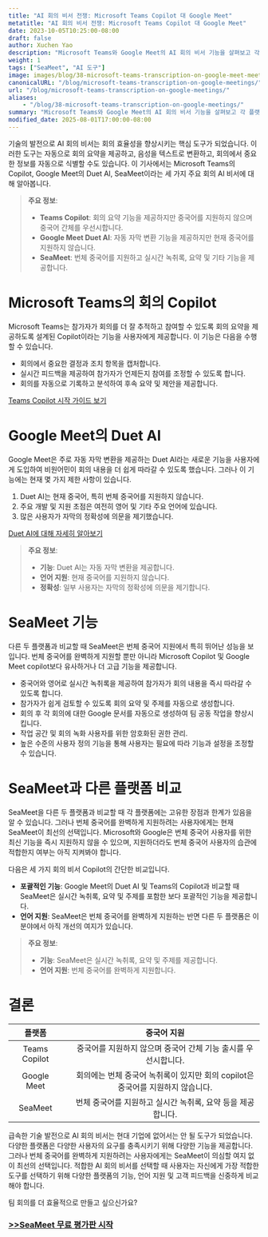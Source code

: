 ```yaml
---
title: "AI 회의 비서 전쟁: Microsoft Teams Copilot 대 Google Meet"
metatitle: "AI 회의 비서 전쟁: Microsoft Teams Copilot 대 Google Meet"
date: 2023-10-05T10:25:00-08:00
draft: false
author: Xuchen Yao
description: "Microsoft Teams와 Google Meet의 AI 회의 비서 기능을 살펴보고 각 플랫폼의 번체 중국어 지원을 비교합니다. SeaMeet은 번체 중국어를 지원하며 실시간 녹취록, 요약 등을 제공합니다."
weight: 1
tags: ["SeaMeet", "AI 도구"]
image: images/blog/38-microsoft-teams-transcription-on-google-meet-meetings/38-microsoft-teams-transcription-on-google-meet-meetings.jpeg
canonicalURL: "/blog/microsoft-teams-transcription-on-google-meetings/"
url: "/blog/microsoft-teams-transcription-on-google-meetings/"
aliases:
    - "/blog/38-microsoft-teams-transcription-on-google-meetings/"
summary: "Microsoft Teams와 Google Meet의 AI 회의 비서 기능을 살펴보고 각 플랫폼의 번체 중국어 지원을 비교합니다. SeaMeet은 번체 중국어를 지원하며 실시간 녹취록, 요약 등을 제공합니다."
modified_date: 2025-08-01T17:00:00-08:00
---
```


기술의 발전으로 AI 회의 비서는 회의 효율성을 향상시키는 핵심 도구가 되었습니다. 이러한 도구는 자동으로 회의 요약을 제공하고, 음성을 텍스트로 변환하고, 회의에서 중요한 정보를 자동으로 식별할 수도 있습니다. 이 기사에서는 Microsoft Teams의 Copilot, Google Meet의 Duet AI, SeaMeet이라는 세 가지 주요 회의 AI 비서에 대해 알아봅니다.

> **주요 정보**:
> - **Teams Copilot**: 회의 요약 기능을 제공하지만 중국어를 지원하지 않으며 중국어 간체를 우선시합니다.
> - **Google Meet Duet AI**: 자동 자막 변환 기능을 제공하지만 현재 중국어를 지원하지 않습니다.
> - **SeaMeet**: 번체 중국어를 지원하고 실시간 녹취록, 요약 및 기타 기능을 제공합니다.

# **Microsoft Teams의 회의 Copilot**

Microsoft Teams는 참가자가 회의를 더 잘 추적하고 참여할 수 있도록 회의 요약을 제공하도록 설계된 Copilot이라는 기능을 사용자에게 제공합니다. 이 기능은 다음을 수행할 수 있습니다.
- 회의에서 중요한 결정과 조치 항목을 캡처합니다.
- 실시간 피드백을 제공하여 참가자가 언제든지 참여를 조정할 수 있도록 합니다.
- 회의를 자동으로 기록하고 분석하여 후속 요약 및 제안을 제공합니다.

[Teams Copilot 시작 가이드 보기](https://support.microsoft.com/en-us/office/get-started-with-copilot-in-microsoft-teams-meetings-0bf9dd3c-96f7-44e2-8bb8-790bedf066b1)


# **Google Meet의 Duet AI**

Google Meet은 주로 자동 자막 변환을 제공하는 Duet AI라는 새로운 기능을 사용자에게 도입하여 비원어민이 회의 내용을 더 쉽게 따라갈 수 있도록 했습니다. 그러나 이 기능에는 현재 몇 가지 제한 사항이 있습니다.
1. Duet AI는 현재 중국어, 특히 번체 중국어를 지원하지 않습니다.
2. 주요 개발 및 지원 초점은 여전히 영어 및 기타 주요 언어에 있습니다.
3. 많은 사용자가 자막의 정확성에 의문을 제기했습니다.

[Duet AI에 대해 자세히 알아보기](https://workspaceupdates.googleblog.com/2023/08/duet-ai-translated-captions.html)

> **주요 정보**:
> - **기능**: Duet AI는 자동 자막 변환을 제공합니다.
> - **언어 지원**: 현재 중국어를 지원하지 않습니다.
> - **정확성**: 일부 사용자는 자막의 정확성에 의문을 제기합니다.

# **SeaMeet 기능**

다른 두 플랫폼과 비교할 때 SeaMeet은 번체 중국어 지원에서 특히 뛰어난 성능을 보입니다. 번체 중국어를 완벽하게 지원할 뿐만 아니라 Microsoft Copilot 및 Google Meet copilot보다 유사하거나 더 고급 기능을 제공합니다.
- 중국어와 영어로 실시간 녹취록을 제공하여 참가자가 회의 내용을 즉시 따라갈 수 있도록 합니다.
- 참가자가 쉽게 검토할 수 있도록 회의 요약 및 주제를 자동으로 생성합니다.
- 회의 후 각 회의에 대한 Google 문서를 자동으로 생성하여 팀 공동 작업을 향상시킵니다.
- 작업 공간 및 회의 녹화 사용자를 위한 암호화된 권한 관리.
- 높은 수준의 사용자 정의 기능을 통해 사용자는 필요에 따라 기능과 설정을 조정할 수 있습니다.


# **SeaMeet과 다른 플랫폼 비교**

SeaMeet을 다른 두 플랫폼과 비교할 때 각 플랫폼에는 고유한 장점과 한계가 있음을 알 수 있습니다. 그러나 번체 중국어를 완벽하게 지원하려는 사용자에게는 현재 SeaMeet이 최선의 선택입니다. Microsoft와 Google은 번체 중국어 사용자를 위한 최신 기능을 즉시 지원하지 않을 수 있으며, 지원하더라도 번체 중국어 사용자의 습관에 적합한지 여부는 아직 지켜봐야 합니다.

다음은 세 가지 회의 비서 Copilot의 간단한 비교입니다.

- **포괄적인 기능**: Google Meet의 Duet AI 및 Teams의 Copilot과 비교할 때 SeaMeet은 실시간 녹취록, 요약 및 주제를 포함한 보다 포괄적인 기능을 제공합니다.
- **언어 지원**: SeaMeet은 번체 중국어를 완벽하게 지원하는 반면 다른 두 플랫폼은 이 분야에서 아직 개선의 여지가 있습니다.

> **주요 정보**:
> - **기능**: SeaMeet은 실시간 녹취록, 요약 및 주제를 제공합니다.
> - **언어 지원**: 번체 중국어를 완벽하게 지원합니다.

# **결론**

| 플랫폼 | |중국어 지원 |
|:-----------------------------------:|----------|:-----------------:|
| Teams Copilot || 중국어를 지원하지 않으며 중국어 간체 기능 출시를 우선시합니다. |
| Google Meet | |회의에는 번체 중국어 녹취록이 있지만 회의 copilot은 중국어를 지원하지 않습니다. |
| SeaMeet || 번체 중국어를 지원하고 실시간 녹취록, 요약 등을 제공합니다. |


급속한 기술 발전으로 AI 회의 비서는 현대 기업에 없어서는 안 될 도구가 되었습니다. 다양한 플랫폼은 다양한 사용자의 요구를 충족시키기 위해 다양한 기능을 제공합니다. 그러나 번체 중국어를 완벽하게 지원하려는 사용자에게는 SeaMeet이 의심할 여지 없이 최선의 선택입니다. 적합한 AI 회의 비서를 선택할 때 사용자는 자신에게 가장 적합한 도구를 선택하기 위해 다양한 플랫폼의 기능, 언어 지원 및 고객 피드백을 신중하게 비교해야 합니다.



팀 회의를 더 효율적으로 만들고 싶으신가요?

### [>>SeaMeet 무료 평가판 시작](https://meet.seasalt.ai/?utm_source=blog)
